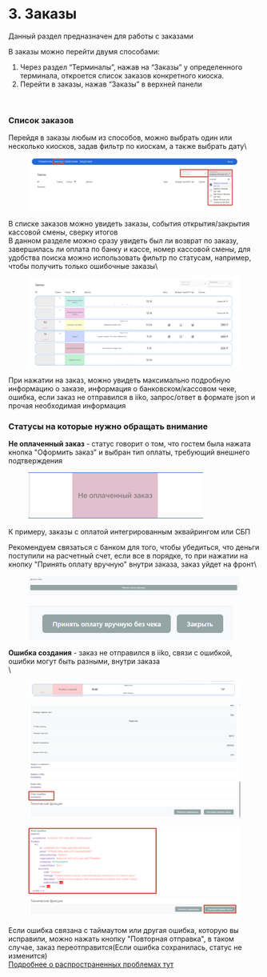 # 3. Заказы

Данный раздел предназначен для работы с заказами

В заказы можно перейти двумя способами:

1. Через раздел “Терминалы”, нажав на “Заказы” у определенного терминала, откроется список заказов конкретного киоска.
2. Перейти в заказы, нажав “Заказы” в верхней панели

<figure><img src="https://nekassir.gitbook.io/nekassir/~gitbook/image?url=https%3A%2F%2F240730670-files.gitbook.io%2F%7E%2Ffiles%2Fv0%2Fb%2Fgitbook-x-prod.appspot.com%2Fo%2Fspaces%252FSzAdygDFG92qN4cRtvV5%252Fuploads%252Fjmer7gRyNmqQ7svvGTwK%252Fimage.png%3Falt%3Dmedia%26token%3D863ced45-6e89-4d9d-bdfb-d16e1759f316&#x26;width=768&#x26;dpr=4&#x26;quality=100&#x26;sign=12e3819b&#x26;sv=2" alt=""><figcaption></figcaption></figure>

### Список заказов <a href="#spisok-zakazov" id="spisok-zakazov"></a>

Перейдя в заказы любым из способов, можно выбрать один или несколько киосков, задав фильтр по киоскам, а также выбрать дату\


<figure><img src=".gitbook/assets/image (30).png" alt=""><figcaption></figcaption></figure>

В списке заказов можно увидеть заказы, события открытия/закрытия кассовой смены, сверку итогов\
В данном разделе можно сразу увидеть был ли возврат по заказу, завершилась ли оплата по банку и кассе, номер кассовой смены, для удобства поиска можно использовать фильтр по статусам, например, чтобы получить только ошибочные заказы\


<figure><img src=".gitbook/assets/image (32).png" alt=""><figcaption></figcaption></figure>

При нажатии на заказ, можно увидеть максимально подробную информацию о заказе, информация о банковском/кассовом чеке, ошибка, если заказ не отправился в iiko, запрос/ответ в формате json и прочая необходимая информация

### Статусы на которые нужно обращать внимание <a href="#spisok-zakazov" id="spisok-zakazov"></a>

**Не оплаченный заказ** - статус говорит о том, что гостем была нажата кнопка "Оформить заказ" и выбран тип оплаты, требующий внешнего подтверждения

<figure><img src=".gitbook/assets/image (33).png" alt=""><figcaption></figcaption></figure>

К примеру, заказы с оплатой интегрированным эквайрингом или СБП

Рекомендуем связаться с банком для того, чтобы убедиться, что деньги поступили на расчетный счет, если все в порядке, то при нажатии на кнопку "Принять оплату вручную" внутри заказа, заказ уйдет на фронт\


<figure><img src=".gitbook/assets/image (36).png" alt=""><figcaption></figcaption></figure>

<figure><img src=".gitbook/assets/image (37).png" alt=""><figcaption></figcaption></figure>

**Ошибка создания** - заказ не отправился в iiko, связи с ошибкой, ошибки могут быть разными, внутри заказа\
\


<figure><img src=".gitbook/assets/image (2).png" alt=""><figcaption></figcaption></figure>

<figure><img src=".gitbook/assets/image (34).png" alt=""><figcaption></figcaption></figure>

<figure><img src=".gitbook/assets/image (35).png" alt=""><figcaption></figcaption></figure>

Если ошибка связана с таймаутом или другая ошибка, которую вы исправили, можно нажать кнопку "Повторная отправка", в таком случае, заказ переотправится(Если ошибка сохранилась, статус не изменится) \
[Подробнее о распространенных проблемах тут](https://nekassir.gitbook.io/nekassir/rasprostranennye-problemy/)
